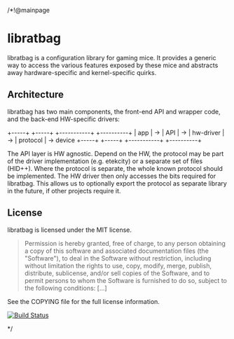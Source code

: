 /*!@mainpage

libratbag
=========

libratbag is a configuration library for gaming mice. It provides a generic
way to access the various features exposed by these mice and abstracts away
hardware-specific and kernel-specific quirks.

Architecture
------------

libratbag has two main components, the front-end API and wrapper code, and
the back-end HW-specific drivers:

   +-----+    +-----+    +-----------+    +----------+
   | app | -> | API | -> | hw-driver | -> | protocol | -> device
   +-----+    +-----+    +-----------+    +----------+

The API layer is HW agnostic. Depend on the HW, the protocol may be part of
the driver implementation (e.g. etekcity) or a separate set of files
(HID++). Where the protocol is separate, the whole known protocol should be
implemented. The HW driver then only accesses the bits required for
libratbag. This allows us to optionally export the protocol as separate
library in the future, if other projects require it.

License
-------

libratbag is licensed under the MIT license.

> Permission is hereby granted, free of charge, to any person obtaining a
> copy of this software and associated documentation files (the "Software"),
> to deal in the Software without restriction, including without limitation
> the rights to use, copy, modify, merge, publish, distribute, sublicense,
> and/or sell copies of the Software, and to permit persons to whom the
> Software is furnished to do so, subject to the following conditions: [...]

See the COPYING file for the full license information.

[![Build Status](https://semaphoreci.com/api/v1/projects/7905244a-c0b5-468b-9071-d846de3ce9f1/545192/badge.svg)](https://semaphoreci.com/libratbag/libratbag)

*/
